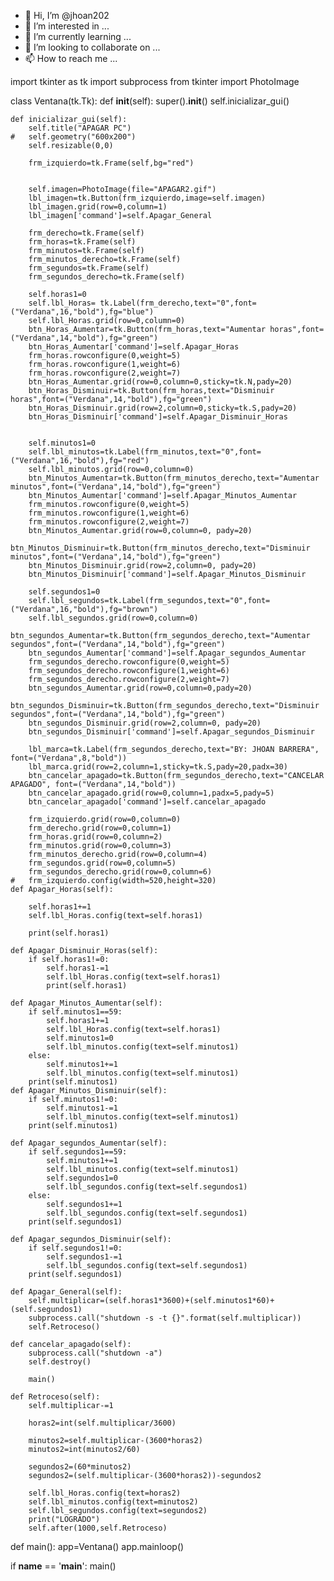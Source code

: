 - 👋 Hi, I’m @jhoan202
- 👀 I’m interested in ...
- 🌱 I’m currently learning ...
- 💞️ I’m looking to collaborate on ...
- 📫 How to reach me ...

<!---
jhoan202/jhoan202 is a ✨ special ✨ repository because its `README.md` (this file) appears on your GitHub profile.
You can click the Preview link to take a look at your changes.
--->

import tkinter as tk
import subprocess
from tkinter import PhotoImage

class Ventana(tk.Tk):
	def __init__(self):
		super().__init__()
		self.inicializar_gui()

	def inicializar_gui(self):
		self.title("APAGAR PC")
	#	self.geometry("600x200")
		self.resizable(0,0)

		frm_izquierdo=tk.Frame(self,bg="red")
		

		self.imagen=PhotoImage(file="APAGAR2.gif")
		lbl_imagen=tk.Button(frm_izquierdo,image=self.imagen)
		lbl_imagen.grid(row=0,column=1)
		lbl_imagen['command']=self.Apagar_General

		frm_derecho=tk.Frame(self)
		frm_horas=tk.Frame(self)
		frm_minutos=tk.Frame(self)
		frm_minutos_derecho=tk.Frame(self)
		frm_segundos=tk.Frame(self)
		frm_segundos_derecho=tk.Frame(self)

		self.horas1=0
		self.lbl_Horas= tk.Label(frm_derecho,text="0",font=("Verdana",16,"bold"),fg="blue")
		self.lbl_Horas.grid(row=0,column=0)
		btn_Horas_Aumentar=tk.Button(frm_horas,text="Aumentar horas",font=("Verdana",14,"bold"),fg="green")
		btn_Horas_Aumentar['command']=self.Apagar_Horas
		frm_horas.rowconfigure(0,weight=5)
		frm_horas.rowconfigure(1,weight=6)
		frm_horas.rowconfigure(2,weight=7)
		btn_Horas_Aumentar.grid(row=0,column=0,sticky=tk.N,pady=20)
		btn_Horas_Disminuir=tk.Button(frm_horas,text="Disminuir horas",font=("Verdana",14,"bold"),fg="green")
		btn_Horas_Disminuir.grid(row=2,column=0,sticky=tk.S,pady=20)
		btn_Horas_Disminuir['command']=self.Apagar_Disminuir_Horas


		self.minutos1=0
		self.lbl_minutos=tk.Label(frm_minutos,text="0",font=("Verdana",16,"bold"),fg="red")
		self.lbl_minutos.grid(row=0,column=0)
		btn_Minutos_Aumentar=tk.Button(frm_minutos_derecho,text="Aumentar minutos",font=("Verdana",14,"bold"),fg="green")
		btn_Minutos_Aumentar['command']=self.Apagar_Minutos_Aumentar
		frm_minutos.rowconfigure(0,weight=5)
		frm_minutos.rowconfigure(1,weight=6)
		frm_minutos.rowconfigure(2,weight=7)
		btn_Minutos_Aumentar.grid(row=0,column=0, pady=20)
		btn_Minutos_Disminuir=tk.Button(frm_minutos_derecho,text="Disminuir minutos",font=("Verdana",14,"bold"),fg="green")
		btn_Minutos_Disminuir.grid(row=2,column=0, pady=20)
		btn_Minutos_Disminuir['command']=self.Apagar_Minutos_Disminuir

		self.segundos1=0
		self.lbl_segundos=tk.Label(frm_segundos,text="0",font=("Verdana",16,"bold"),fg="brown")
		self.lbl_segundos.grid(row=0,column=0)
		btn_segundos_Aumentar=tk.Button(frm_segundos_derecho,text="Aumentar segundos",font=("Verdana",14,"bold"),fg="green")
		btn_segundos_Aumentar['command']=self.Apagar_segundos_Aumentar
		frm_segundos_derecho.rowconfigure(0,weight=5)
		frm_segundos_derecho.rowconfigure(1,weight=6)
		frm_segundos_derecho.rowconfigure(2,weight=7)
		btn_segundos_Aumentar.grid(row=0,column=0,pady=20)
		btn_segundos_Disminuir=tk.Button(frm_segundos_derecho,text="Disminuir segundos",font=("Verdana",14,"bold"),fg="green")
		btn_segundos_Disminuir.grid(row=2,column=0, pady=20)
		btn_segundos_Disminuir['command']=self.Apagar_segundos_Disminuir

		lbl_marca=tk.Label(frm_segundos_derecho,text="BY: JHOAN BARRERA", font=("Verdana",8,"bold"))
		lbl_marca.grid(row=2,column=1,sticky=tk.S,pady=20,padx=30)
		btn_cancelar_apagado=tk.Button(frm_segundos_derecho,text="CANCELAR APAGADO", font=("Verdana",14,"bold"))
		btn_cancelar_apagado.grid(row=0,column=1,padx=5,pady=5)
		btn_cancelar_apagado['command']=self.cancelar_apagado

		frm_izquierdo.grid(row=0,column=0)
		frm_derecho.grid(row=0,column=1)
		frm_horas.grid(row=0,column=2)
		frm_minutos.grid(row=0,column=3)
		frm_minutos_derecho.grid(row=0,column=4)
		frm_segundos.grid(row=0,column=5)
		frm_segundos_derecho.grid(row=0,column=6)
	#	frm_izquierdo.config(width=520,height=320)
	def Apagar_Horas(self):
		
		self.horas1+=1
		self.lbl_Horas.config(text=self.horas1)

		print(self.horas1)

	def Apagar_Disminuir_Horas(self):
		if self.horas1!=0:
			self.horas1-=1
			self.lbl_Horas.config(text=self.horas1)
			print(self.horas1)

	def Apagar_Minutos_Aumentar(self):
		if self.minutos1==59:
			self.horas1+=1
			self.lbl_Horas.config(text=self.horas1)
			self.minutos1=0
			self.lbl_minutos.config(text=self.minutos1)
		else:
			self.minutos1+=1
			self.lbl_minutos.config(text=self.minutos1)
		print(self.minutos1)
	def Apagar_Minutos_Disminuir(self):
		if self.minutos1!=0:
			self.minutos1-=1
			self.lbl_minutos.config(text=self.minutos1)
		print(self.minutos1)
		
	def Apagar_segundos_Aumentar(self):
		if self.segundos1==59:
			self.minutos1+=1
			self.lbl_minutos.config(text=self.minutos1)
			self.segundos1=0
			self.lbl_segundos.config(text=self.segundos1)
		else:	
			self.segundos1+=1
			self.lbl_segundos.config(text=self.segundos1)
		print(self.segundos1)

	def Apagar_segundos_Disminuir(self):
		if self.segundos1!=0:
			self.segundos1-=1
			self.lbl_segundos.config(text=self.segundos1)
		print(self.segundos1)

	def Apagar_General(self):
		self.multiplicar=(self.horas1*3600)+(self.minutos1*60)+(self.segundos1)
		subprocess.call("shutdown -s -t {}".format(self.multiplicar))
		self.Retroceso()

	def cancelar_apagado(self):
		subprocess.call("shutdown -a")
		self.destroy()

		main()

	def Retroceso(self):
		self.multiplicar-=1

		horas2=int(self.multiplicar/3600)

		minutos2=self.multiplicar-(3600*horas2)
		minutos2=int(minutos2/60)

		segundos2=(60*minutos2)
		segundos2=(self.multiplicar-(3600*horas2))-segundos2
		
		self.lbl_Horas.config(text=horas2)
		self.lbl_minutos.config(text=minutos2)
		self.lbl_segundos.config(text=segundos2)
		print("LOGRADO")
		self.after(1000,self.Retroceso)



def main():
	app=Ventana()
	app.mainloop()

if __name__ == '__main__':
	main()
